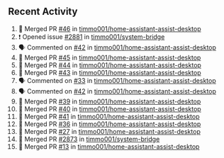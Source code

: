 ## Recent Activity

<!--START_SECTION:activity-->
1. 🎉 Merged PR [#46](https://github.com/timmo001/home-assistant-assist-desktop/pull/46) in [timmo001/home-assistant-assist-desktop](https://github.com/timmo001/home-assistant-assist-desktop)
2. ❗ Opened issue [#2881](https://github.com/timmo001/system-bridge/issues/2881) in [timmo001/system-bridge](https://github.com/timmo001/system-bridge)
3. 🗣 Commented on [#42](https://github.com/timmo001/home-assistant-assist-desktop/issues/42) in [timmo001/home-assistant-assist-desktop](https://github.com/timmo001/home-assistant-assist-desktop)
4. 🎉 Merged PR [#45](https://github.com/timmo001/home-assistant-assist-desktop/pull/45) in [timmo001/home-assistant-assist-desktop](https://github.com/timmo001/home-assistant-assist-desktop)
5. 🎉 Merged PR [#44](https://github.com/timmo001/home-assistant-assist-desktop/pull/44) in [timmo001/home-assistant-assist-desktop](https://github.com/timmo001/home-assistant-assist-desktop)
6. 🎉 Merged PR [#43](https://github.com/timmo001/home-assistant-assist-desktop/pull/43) in [timmo001/home-assistant-assist-desktop](https://github.com/timmo001/home-assistant-assist-desktop)
7. 🗣 Commented on [#33](https://github.com/timmo001/home-assistant-assist-desktop/issues/33) in [timmo001/home-assistant-assist-desktop](https://github.com/timmo001/home-assistant-assist-desktop)
8. 🗣 Commented on [#42](https://github.com/timmo001/home-assistant-assist-desktop/issues/42) in [timmo001/home-assistant-assist-desktop](https://github.com/timmo001/home-assistant-assist-desktop)
9. 🎉 Merged PR [#39](https://github.com/timmo001/home-assistant-assist-desktop/pull/39) in [timmo001/home-assistant-assist-desktop](https://github.com/timmo001/home-assistant-assist-desktop)
10. 🎉 Merged PR [#40](https://github.com/timmo001/home-assistant-assist-desktop/pull/40) in [timmo001/home-assistant-assist-desktop](https://github.com/timmo001/home-assistant-assist-desktop)
11. 🎉 Merged PR [#41](https://github.com/timmo001/home-assistant-assist-desktop/pull/41) in [timmo001/home-assistant-assist-desktop](https://github.com/timmo001/home-assistant-assist-desktop)
12. 🎉 Merged PR [#36](https://github.com/timmo001/home-assistant-assist-desktop/pull/36) in [timmo001/home-assistant-assist-desktop](https://github.com/timmo001/home-assistant-assist-desktop)
13. 🎉 Merged PR [#27](https://github.com/timmo001/home-assistant-assist-desktop/pull/27) in [timmo001/home-assistant-assist-desktop](https://github.com/timmo001/home-assistant-assist-desktop)
14. 🎉 Merged PR [#2873](https://github.com/timmo001/system-bridge/pull/2873) in [timmo001/system-bridge](https://github.com/timmo001/system-bridge)
15. 🎉 Merged PR [#13](https://github.com/timmo001/home-assistant-assist-desktop/pull/13) in [timmo001/home-assistant-assist-desktop](https://github.com/timmo001/home-assistant-assist-desktop)
<!--END_SECTION:activity-->
